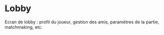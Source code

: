 # Lobby

Ecran de lobby : profil du joueur, gestion des amis, paramètres de la partie, matchmaking, etc.

